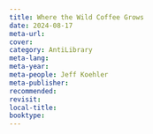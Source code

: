 ```yaml
---
title: Where the Wild Coffee Grows
date: 2024-08-17
meta-url: 
cover: 
category: AntiLibrary
meta-lang: 
meta-year: 
meta-people: Jeff Koehler
meta-publisher: 
recommended: 
revisit: 
local-title: 
booktype:
---
```

